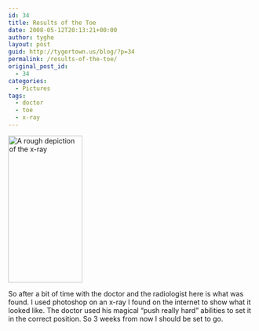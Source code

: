 ```yaml
---
id: 34
title: Results of the Toe
date: 2008-05-12T20:13:21+00:00
author: tyghe
layout: post
guid: http://tygertown.us/blog/?p=34
permalink: /results-of-the-toe/
original_post_id:
  - 34
categories:
  - Pictures
tags:
  - doctor
  - toe
  - x-ray
---
```

[<img src="http://tygertown.us/blog/wp-content/uploads/2008/05/toe-151x300.jpg" alt="A rough depiction of the x-ray" title="Broken Toe" width="151" height="300" class="alignleft size-medium wp-image-33" />](http://tygertown.us/blog/wp-content/uploads/2008/05/toe.jpg)
  
So after a bit of time with the doctor and the radiologist here is what was found. I used photoshop on an x-ray I found on the internet to show what it looked like. The doctor used his magical &#8220;push really hard&#8221; abilities to set it in the correct position. So 3 weeks from now I should be set to go.